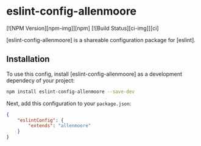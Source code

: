 # eslint-config-allenmoore

[![NPM Version][npm-img]][npm] [![Build Status][ci-img]][ci]

[eslint-config-allenmoore] is a shareable configuration package for [eslint].

## Installation

To use this config, install [eslint-config-allenmoore] as a development dependecy of your project:

```sh
npm install eslint-config-allenmoore --save-dev
```

Next, add this configuration to your `package.json`:

```json
{
    "eslintConfig": {
        "extends": "allenmoore"
    }
}
```
